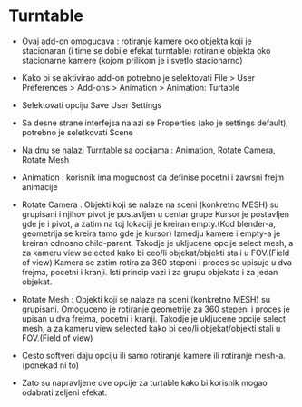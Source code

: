 # Turntable

- Ovaj add-on omogucava : rotiranje kamere oko objekta koji je stacionaran (i time se dobije efekat turntable)
                          rotiranje objekta oko stacionarne kamere (kojom prilikom je i svetlo stacionarno)

- Kako bi se aktivirao add-on potrebno je selektovati File > User Preferences > Add-ons > Animation > Animation: Turtable

- Selektovati opciju Save User Settings

- Sa desne strane interfejsa nalazi se Properties (ako je settings default), potrebno je seletkovati Scene

- Na dnu se nalazi Turntable sa opcijama : Animation, Rotate Camera, Rotate Mesh

- Animation : korisnik ima mogucnost da definise pocetni i zavrsni frejm animacije

- Rotate Camera : Objekti koji se nalaze na sceni (konkretno MESH) su grupisani i njihov pivot je postavljen u centar grupe
                  Kursor je postavljen gde je i pivot, a zatim na toj lokaciji je kreiran empty.(Kod blender-a, geometrija se kreira tamo gde je kursor)
		  Izmedju kamere i empty-a je kreiran odnosno child-parent. 
		  Takodje je ukljucene opcije select mesh, a za kameru view selected kako bi ceo/li objekat/objekti stali u FOV.(Field of view)
                  Kamera se zatim rotira za 360 stepeni i proces se upisuje u dva frejma, pocetni i kranji.
		  Isti princip vazi i za grupu objekata i za jedan objekat.

- Rotate Mesh : Objekti koji se nalaze na sceni (konkretno MESH) su grupisani.
		Omoguceno je rotiranje geometrije za 360 stepeni i proces je upisan u dva frejma, pocetni i kranji.
		Takodje je ukljucene opcije select mesh, a za kameru view selected kako bi ceo/li objekat/objekti stali u FOV.(Field of view)

		
- Cesto softveri daju opciju ili samo rotiranje kamere ili rotiranje mesh-a. (ponekad ni to)		
- Zato su napravljene dve opcije za turtable kako bi korisnik mogao odabrati zeljeni efekat. 
		